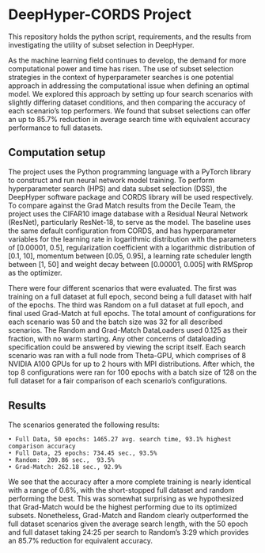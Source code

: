 # DeepHyper-CORDS Project

This repository holds the python script, requirements, and the results from investigating the utility of subset selection in DeepHyper.

As the machine learning field continues to develop, the demand for more computational power and time has risen. The use of subset selection strategies in the context of hyperparameter searches is one potential approach in addressing the computational issue when defining an optimal model. We explored this approach by setting up four search scenarios with slightly differing dataset conditions, and then comparing the accuracy of each scenario’s top performers. We found that subset selections can offer an up to 85.7% reduction in average search time with equivalent accuracy performance to full datasets.

## Computation setup

The project uses the Python programming language with a PyTorch library to construct and run neural network model training. To perform hyperparameter search (HPS) and data subset selection (DSS), the DeepHyper software package and CORDS library will be used respectively. To compare against the Grad Match results from the Decile Team, the project uses the CIFAR10 image database with a Residual Neural Network (ResNet), particularly ResNet-18, to serve as the model. The baseline uses the same default configuration from CORDS, and has hyperparameter variables for the learning rate in logarithmic distribution with the parameters of [0.00001, 0.5], regularization coefficient with a logarithmic distribution of [0.1, 10], momentum between [0.05, 0.95], a learning rate scheduler length between [1, 50] and weight decay between [0.00001, 0.005] with RMSprop as the optimizer. 

There were four different scenarios that were evaluated. The first was training on a full dataset at full epoch, second being a full dataset with half of the epochs. The third was Random on a full dataset at full epoch, and final used Grad-Match at full epochs. The total amount of configurations for each scenario was 50 and the batch size was 32 for all described scenarios. The Random and Grad-Match DataLoaders used 0.125 as their fraction, with no warm starting. Any other concerns of dataloading specification could be answered by viewing the script itself. Each search scenario was ran with a full node from Theta-GPU, which comprises of 8 NVIDIA A100 GPUs for up to 2 hours with MPI distributions. After which, the top 8 configurations were ran for 100 epochs with a batch size of 128 on the full dataset for a fair comparison of each scenario’s configurations. 

## Results

The scenarios generated the following results:

    • Full Data, 50 epochs: 1465.27 avg. search time, 93.1% highest comparison accuracy
    • Full Data, 25 epochs: 734.45 sec., 93.5%
    • Random:  209.86 sec.,  93.5% 
    • Grad-Match: 262.18 sec., 92.9% 
    
We see that the accuracy after a more complete training is nearly identical with a range of 0.6%, with the short-stopped full dataset and random performing the best. This was somewhat surprising as we hypothesized that Grad-Match would be the highest performing due to its optimized subsets. Nonetheless, Grad-Match and Random clearly outperformed the full dataset scenarios given the average search length, with the 50 epoch and full dataset taking 24:25 per search to Random’s 3:29 which provides an 85.7% reduction for equivalent accuracy. 
